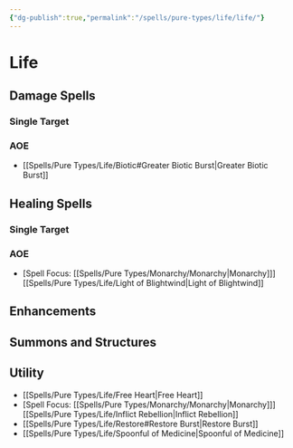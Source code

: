 ```yaml
---
{"dg-publish":true,"permalink":"/spells/pure-types/life/life/"}
---
```


# Life
## Damage Spells

### Single Target

### AOE
- [[Spells/Pure Types/Life/Biotic#Greater Biotic Burst\|Greater Biotic Burst]]

## Healing Spells

### Single Target

### AOE
- \[Spell Focus: [[Spells/Pure Types/Monarchy/Monarchy\|Monarchy]]\] [[Spells/Pure Types/Life/Light of Blightwind\|Light of Blightwind]]
## Enhancements

## Summons and Structures

## Utility
- [[Spells/Pure Types/Life/Free Heart\|Free Heart]]
- \[Spell Focus: [[Spells/Pure Types/Monarchy/Monarchy\|Monarchy]]\] [[Spells/Pure Types/Life/Inflict Rebellion\|Inflict Rebellion]]
- [[Spells/Pure Types/Life/Restore#Restore Burst\|Restore Burst]]
- [[Spells/Pure Types/Life/Spoonful of Medicine\|Spoonful of Medicine]]